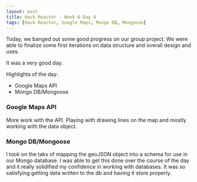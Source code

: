 ```yaml
---
layout: post
title: Hack Reactor - Week 6 Day 4
tags: [Hack Reactor, Google Maps, Mongo DB, Mongoose]
---
```


Today, we banged out some good progress on our group project.  We were able to finalize some first iterations on data structure and overall design and uses.  

It was a very good day.

Highlights of the day:

* Google Maps API
* Mongo DB/Mongoose

<!--more-->

### Google Maps API

More work with the API.  Playing with drawing lines on the map and mostly working with the data object.  

### Mongo DB/Mongoose

I took on the taks of mapping the geoJSON object into a schema for use in our Mongo database.  I was able to get this done over the course of the day and it really solidified my confidence in working with databases.  It was so satisfying getting data written to the db and having it store properly.


